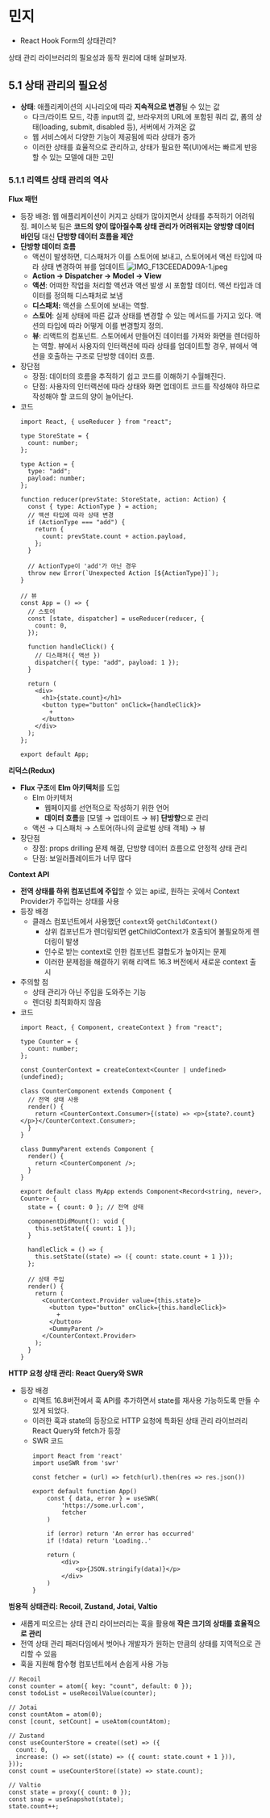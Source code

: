 # 민지

- React Hook Form의 상태관리?

상태 관리 라이브러리의 필요성과 동작 원리에 대해 살펴보자.

## 5.1 상태 관리의 필요성

- **상태**: 애플리케이션의 시나리오에 따라 **지속적으로 변경**될 수 있는 값
  - 다크/라이트 모드, 각종 input의 값, 브라우저의 URL에 포함된 쿼리 값, 폼의 상태(loading, submit, disabled 등), 서버에서 가져온 값
  - 웹 서비스에서 다양한 기능이 제공됨에 따라 상태가 증가
  - 이러한 상태를 효율적으로 관리하고, 상태가 필요한 쪽(UI)에서는 빠르게 반응할 수 있는 모델에 대한 고민

### 5.1.1 리액트 상태 관리의 역사

**Flux 패턴**

- 등장 배경: 웹 애플리케이션이 커지고 상태가 많아지면서 상태를 추적하기 어려워짐. 페이스북 팀은 **코드의 양이 많아질수록 상태 관리가 어려워지는 양방향 데이터 바인딩** 대신 **단방향 데이터 흐름을 제안**
- **단방향 데이터 흐름**
  - 액션이 발생하면, 디스패처가 이를 스토어에 보내고, 스토어에서 액션 타입에 따라 상태 변경하여 뷰를 업데이트
  ![IMG_F13CEEDAD09A-1.jpeg](https://prod-files-secure.s3.us-west-2.amazonaws.com/3f0cc8a3-9351-404a-87b0-f0f1188e8b63/63b2a385-8492-4d8f-8760-0ec03ce5eb73/IMG_F13CEEDAD09A-1.jpeg)
  - **Action → Dispatcher → Model → View**
  - **액션**: 어떠한 작업을 처리할 액션과 액션 발생 시 포함할 데이터. 액션 타입과 데이터를 정의해 디스패처로 보냄
  - **디스패처:** 액션을 스토어에 보내는 역할.
  - **스토어**: 실제 상태에 따른 값과 상태를 변경할 수 있는 메서드를 가지고 있다. 액션의 타입에 따라 어떻게 이를 변경할지 정의.
  - **뷰**: 리액트의 컴포넌트. 스토어에서 만들어진 데이터를 가져와 화면을 렌더링하는 역할. 뷰에서 사용자의 인터랙션에 따라 상태를 업데이트할 경우, 뷰에서 액션을 호출하는 구조로 단방향 데이터 흐름.
- 장단점
  - 장점: 데이터의 흐름을 추적하기 쉽고 코드를 이해하기 수월해진다.
  - 단점: 사용자의 인터랙션에 따라 상태와 화면 업데이트 코드를 작성해야 하므로 작성해야 할 코드의 양이 늘어난다.
- 코드
  ```tsx
  import React, { useReducer } from "react";

  type StoreState = {
    count: number;
  };

  type Action = {
    type: "add";
    payload: number;
  };

  function reducer(prevState: StoreState, action: Action) {
    const { type: ActionType } = action;
    // 액션 타입에 따라 상태 변경
    if (ActionType === "add") {
      return {
        count: prevState.count + action.payload,
      };
    }

    // ActionType이 'add'가 아닌 경우
    throw new Error(`Unexpected Action [${ActionType}]`);
  }

  // 뷰
  const App = () => {
    // 스토어
    const [state, dispatcher] = useReducer(reducer, {
      count: 0,
    });

    function handleClick() {
      // 디스패처({ 액션 })
      dispatcher({ type: "add", payload: 1 });
    }

    return (
      <div>
        <h1>{state.count}</h1>
        <button type="button" onClick={handleClick}>
          +
        </button>
      </div>
    );
  };

  export default App;
  ```

**리덕스(Redux)**

- **Flux 구조**에 **Elm 아키텍처**를 도입
  - Elm 아키텍처
    - 웹페이지를 선언적으로 작성하기 위한 언어
    - **데이터 흐름**을 [모델 → 업데이트 → 뷰] **단방향**으로 관리
  - 액션 → 디스패처 → 스토어(하나의 글로벌 상태 객체) → 뷰
- 장단점
  - 장점: props drilling 문제 해결, 단방향 데이터 흐름으로 안정적 상태 관리
  - 단점: 보일러플레이트가 너무 많다

**Context API**

- **전역 상태를 하위 컴포넌트에 주입**할 수 있는 api로, 원하는 곳에서 Context Provider가 주입하는 상태를 사용
- 등장 배경
  - 클래스 컴포넌트에서 사용했던 `context`와 `getChildContext()`
    - 상위 컴포넌트가 렌더링되면 getChildContext가 호출되어 불필요하게 렌더링이 발생
    - 인수로 받는 context로 인한 컴포넌트 결합도가 높아지는 문제
    - 이러한 문제점을 해결하기 위해 리액트 16.3 버전에서 새로운 context 출시
- 주의할 점
  - 상태 관리가 아닌 주입을 도와주는 기능
  - 렌더링 최적화하지 않음
- 코드
  ```tsx
  import React, { Component, createContext } from "react";

  type Counter = {
    count: number;
  };

  const CounterContext = createContext<Counter | undefined>(undefined);

  class CounterComponent extends Component {
    // 전역 상태 사용
    render() {
      return <CounterContext.Consumer>{(state) => <p>{state?.count}</p>}</CounterContext.Consumer>;
    }
  }

  class DummyParent extends Component {
    render() {
      return <CounterComponent />;
    }
  }

  export default class MyApp extends Component<Record<string, never>, Counter> {
    state = { count: 0 }; // 전역 상태

    componentDidMount(): void {
      this.setState({ count: 1 });
    }

    handleClick = () => {
      this.setState((state) => ({ count: state.count + 1 }));
    };

    // 상태 주입
    render() {
      return (
        <CounterContext.Provider value={this.state}>
          <button type="button" onClick={this.handleClick}>
            +
          </button>
          <DummyParent />
        </CounterContext.Provider>
      );
    }
  }
  ```

**HTTP 요청 상태 관리: React Query와 SWR**

- 등장 배경
  - 리액트 16.8버전에서 훅 API를 추가하면서 state를 재사용 가능하도록 만들 수 있게 되었다.
  - 이러한 훅과 state의 등장으로 HTTP 요청에 특화된 상태 관리 라이브러리 React Query와 fetch가 등장
  - SWR 코드
    ```tsx
    import React from 'react'
    import useSWR from 'swr'

    const fetcher = (url) => fetch(url).then(res => res.json())

    export default function App()
    	const { data, error } = useSWR(
    		'https://some.url.com',
    		fetcher
    	)

    	if (error) return 'An error has occurred'
    	if (!data) return 'Loading..'

    	return (
    		<div>
    			<p>{JSON.stringify(data)}</p>
    		</div>
    	)
    }
    ```

**범용적 상태관리: Recoil, Zustand, Jotai, Valtio**

- 새롭게 떠오르는 상태 관리 라이브러리는 훅을 활용해 **작은 크기의 상태를 효율적으로 관리**
- 전역 상태 관리 패러다임에서 벗어나 개발자가 원하는 만큼의 상태를 지역적으로 관리할 수 있음
- 훅을 지원해 함수형 컴포넌트에서 손쉽게 사용 가능

```tsx
// Recoil
const counter = atom({ key: "count", default: 0 });
const todoList = useRecoilValue(counter);

// Jotai
const countAtom = atom(0);
const [count, setCount] = useAtom(countAtom);

// Zustand
const useCounterStore = create((set) => ({
  count: 0,
  increase: () => set((state) => ({ count: state.count + 1 })),
}));
const count = useCounterStore((state) => state.count);

// Valtio
const state = proxy({ count: 0 });
const snap = useSnapshot(state);
state.count++;
```
